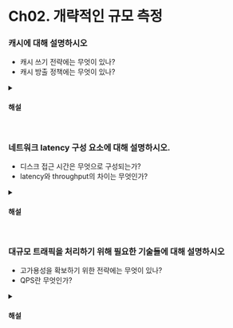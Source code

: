 # Ch02. 개략적인 규모 측정

### 캐시에 대해 설명하시오

* 캐시 쓰기 전략에는 무엇이 있나?
* 캐시 방출 정책에는 무엇이 있나?

<details>
<summary><h4>해설</h4></summary>

> 캐시에 대해 설명하시오
* 캐시란 장치 간의 속도 차이를 완화하기 위해 사용되는 임시 저장 공간입니다.

> 캐시 쓰기 전략에는 무엇이 있나?
* write-through: 캐시 메모리가 갱신되는 순간 저장소도 함께 갱신한다 
* write-back : 우선 캐시 메모리만 갱신하고, 캐시 블록이 방출될 때 저장소를 갱신한다

> 캐시 방출 정책에는 무엇이 있나?
* FIFO: 가장 처음에 올라온 블록을 방출한다
* LRU: 가장 오래 전에 사용된 블록을 방출한다
* LFU: 가장 적은 빈도로 사용된 블록을 방출한다
</details>


<br>

### 네트워크 latency 구성 요소에 대해 설명하시오.

* 디스크 접근 시간은 무엇으로 구성되는가?
* latency와 throughput의 차이는 무엇인가?

<details>
<summary><h4>해설</h4></summary>

> 네트워크 latency 구성 요소에 대해 설명하시오.
* queueing delay: 라우터 큐에서 패킷이 전송되기를 기다리는 시간
* transmission delay: 패킷의 모든 비트가 링크로 전송하는 데 소요되는 시간
* propagation delay: 비트가 링크의 처음부터 목적지까지 도달하는 데 소요되는 시간

> 디스크 접근 시간은 무엇으로 구성되는가?
* seek time: 데이터가 있는 동심원인 실린더에 도달하는 시간
* rotation time: 데이터가 있는 섹터로 회전하는 시간
* transfer time: 데이터를 메모리로 전송하는 시간

> latency와 throughput의 차이는 무엇인가?
* latency: 하나의 작업을 처리하는 데 소요된 시간
* throughput: 초당 처리한 작업의 수
</details>


<br>

### 대규모 트래픽을 처리하기 위해 필요한 기술들에 대해 설명하시오

* 고가용성을 확보하기 위한 전략에는 무엇이 있나?
* QPS란 무엇인가?

<details>
<summary><h4>해설</h4></summary>

> 대규모 트래픽을 처리하기 위해 필요한 기술들에 대해 설명하시오
* 애플리케이션 레벨 - 캐시, 멀티 프로세싱
* 네트워크 레벨 - 로드 밸런서, CDN
* 데이터베이스 레벨 - 샤딩, 레플리카, 인덱스

> 고가용성을 확보하기 위한 전략에는 무엇이 있나?
* 로드 밸런서를 도입해 정상 동작하는 서버에만 트래픽을 전송한다
* 데이터베이스 다중화하고 데이터 복사본을 저장해 놓는다

> QPS란 무엇인가?
* 데이터베이스가 1초 동안 받는 쿼리의 수
</details>
